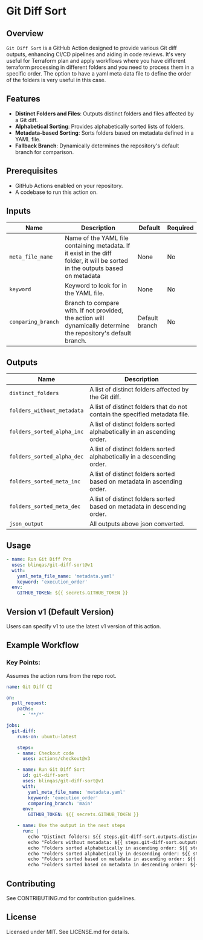 # Git Diff Sort

## Overview
`Git Diff Sort` is a GitHub Action designed to provide various Git diff outputs, enhancing CI/CD pipelines and aiding in code reviews. It's very useful for Terraform plan and apply workflows where you have different terraform processing in different folders and you need to process them in a specific order. The option to have a yaml meta data file to define the order of the folders is very useful in this case.

## Features
- **Distinct Folders and Files**: Outputs distinct folders and files affected by a Git diff.
- **Alphabetical Sorting**: Provides alphabetically sorted lists of folders.
- **Metadata-based Sorting**: Sorts folders based on metadata defined in a YAML file.
- **Fallback Branch**: Dynamically determines the repository's default branch for comparison.

## Prerequisites
- GitHub Actions enabled on your repository.
- A codebase to run this action on.

## Inputs
| Name                  | Description                                               | Default            | Required |
|-----------------------|-----------------------------------------------------------|--------------------|----------|
| `meta_file_name`      | Name of the YAML file containing metadata. If it exist in the diff folder, it will be sorted in the outputs based on metadata | None               | No       |
| `keyword`             | Keyword to look for in the YAML file.                     | None               | No       |
| `comparing_branch`    | Branch to compare with. If not provided, the action will dynamically determine the repository's default branch. | Default branch | No       |

## Outputs

| Name                        | Description                                                                                     |
|-----------------------------|-------------------------------------------------------------------------------------------------|
| `distinct_folders`          | A list of distinct folders affected by the Git diff.                                            |
| `folders_without_metadata`  | A list of distinct folders that do not contain the specified metadata file.                     |
| `folders_sorted_alpha_inc`  | A list of distinct folders sorted alphabetically in an ascending order.                         |
| `folders_sorted_alpha_dec`  | A list of distinct folders sorted alphabetically in a descending order.                         |
| `folders_sorted_meta_inc`   | A list of distinct folders sorted based on metadata in ascending order.                         |
| `folders_sorted_meta_dec`   | A list of distinct folders sorted based on metadata in descending order.                        |
| `json_output`               | All outputs above json converted.                                                               |

## Usage

```yaml
- name: Run Git Diff Pro
  uses: blinqas/git-diff-sort@v1
  with:
    yaml_meta_file_name: 'metadata.yaml'
    keyword: 'execution_order'
  env:
    GITHUB_TOKEN: ${{ secrets.GITHUB_TOKEN }}
```

## Version v1 (Default Version)
Users can specify v1 to use the latest v1 version of this action.

## Example Workflow
### Key Points:
Assumes the action runs from the repo root.

```yaml
name: Git Diff CI

on:
  pull_request:
    paths:
      - '**/*'

jobs:
  git-diff:
    runs-on: ubuntu-latest

    steps:
    - name: Checkout code
      uses: actions/checkout@v3

    - name: Run Git Diff Sort
      id: git-diff-sort
      uses: blinqas/git-diff-sort@v1
      with:
        yaml_meta_file_name: 'metadata.yaml'
        keyword: 'execution_order'
        comparing_branch: 'main'
      env:
        GITHUB_TOKEN: ${{ secrets.GITHUB_TOKEN }}

    - name: Use the output in the next steps
      run: |
        echo "Distinct folders: ${{ steps.git-diff-sort.outputs.distinct_folders }}"
        echo "Folders without metadata: ${{ steps.git-diff-sort.outputs.folders_without_metadata }}"
        echo "Folders sorted alphabetically in ascending order: ${{ steps.git-diff-sort.outputs.folders_sorted_alpha_inc }}"
        echo "Folders sorted alphabetically in descending order: ${{ steps.git-diff-sort.outputs.folders_sorted_alpha_dec }}"
        echo "Folders sorted based on metadata in ascending order: ${{ steps.git-diff-sort.outputs.folders_sorted_meta_inc }}"
        echo "Folders sorted based on metadata in descending order: ${{ steps.git-diff-sort.outputs.folders_sorted_meta_dec }}"

```

## Contributing
See CONTRIBUTING.md for contribution guidelines.

## License
Licensed under MIT. See LICENSE.md for details.
